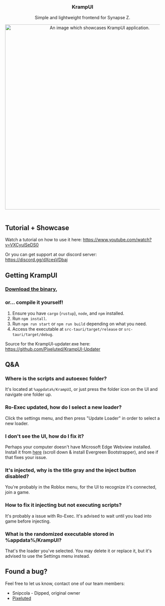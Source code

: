 <div align="center">
    <h3>KrampUI</h3>
    <p>Simple and lightweight frontend for Synapse Z.</p>
    <img src="./assets/showcase.png" alt="An image which showcases KrampUI application." width="600"/>
</div>
<br />

## Tutorial + Showcase
Watch a tutorial on how to use it here: https://www.youtube.com/watch?v=VXCyulSeDS0

Or you can get support at our discord server: https://discord.gg/dXcesVDbaj

## Getting KrampUI

### [Download the binary](https://github.com/Pixeluted/KrampUI/releases/latest),

### or... compile it yourself!
1. Ensure you have `cargo` (`rustup`), `node`, and `npm` installed.
2. Run `npm install`.
3. Run `npm run start` or `npm run build` depending on what you need.
4. Access the executable at `src-tauri/target/release` or `src-tauri/target/debug`.

Source for the KrampUI-updater.exe here: https://github.com/Pixeluted/KrampUI-Updater

## Q&A
### Where is the scripts and autoexec folder?
It's located at ``%appdata%/KrampUI``, or just press the folder icon on the UI and navigate one folder up.

### Ro-Exec updated, how do I select a new loader?
Click the settings menu, and then press "Update Loader" in order to select a new loader.

### I don't see the UI, how do I fix it?
Perhaps your computer doesn't have Microsoft Edge Webview installed.</br>
Install it from <a href="https://developer.microsoft.com/en-us/microsoft-edge/webview2" target="_blank">here</a> (scroll down & install Evergreen Bootstrapper), and see if that fixes your issue.

### It's injected, why is the title gray and the inject button disabled?
You're probably in the Roblox menu, for the UI to recognize it's connected, join a game.

### How to fix it injecting but not executing scripts?
It's probably a issue with Ro-Exec. It's advised to wait until you load into game before injecting.

### What is the randomized executable stored in %appdata%/KrampUI?
That's the loader you've selected. You may delete it or replace it, but it's advised to use the Settings menu instead.

## Found a bug?
Feel free to let us know, contact one of our team members:
- Snipcola - Dipped, original owner
- [Pixeluted](https://discord.com/users/1057760003701882890)
